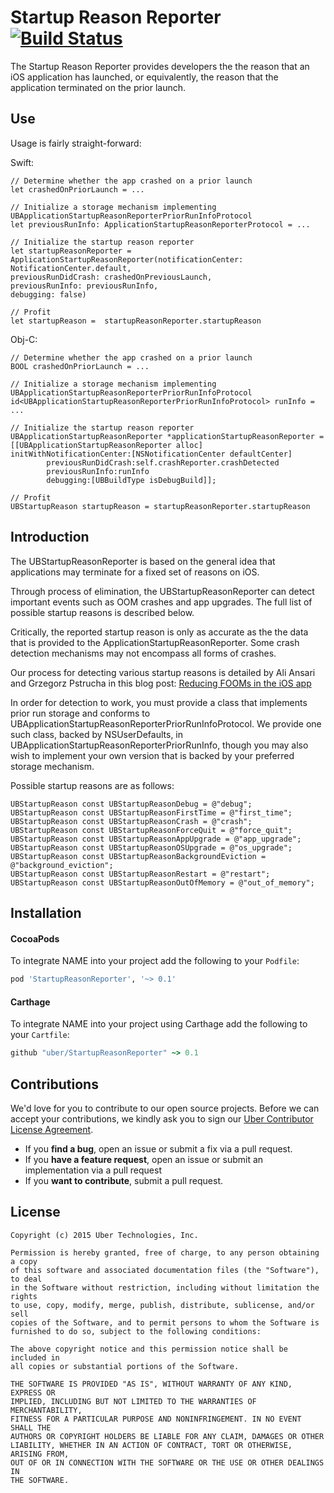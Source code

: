 # Startup Reason Reporter [![Build Status](https://travis-ci.com/uber/startup-reason-reporter.svg)](https://travis-ci.com/uber/startup-reason-reporter)

The Startup Reason Reporter provides developers the the reason that an iOS application has launched, or equivalently, the reason that the application terminated on the prior launch.

## Use

Usage is fairly straight-forward:


Swift:
```
// Determine whether the app crashed on a prior launch
let crashedOnPriorLaunch = ...

// Initialize a storage mechanism implementing UBApplicationStartupReasonReporterPriorRunInfoProtocol
let previousRunInfo: ApplicationStartupReasonReporterProtocol = ...

// Initialize the startup reason reporter
let startupReasonReporter = ApplicationStartupReasonReporter(notificationCenter: NotificationCenter.default, 
previousRunDidCrash: crashedOnPreviousLaunch, 
previousRunInfo: previousRunInfo, 
debugging: false)

// Profit
let startupReason =  startupReasonReporter.startupReason
```

Obj-C:
```
// Determine whether the app crashed on a prior launch
BOOL crashedOnPriorLaunch = ...

// Initialize a storage mechanism implementing UBApplicationStartupReasonReporterPriorRunInfoProtocol
id<UBApplicationStartupReasonReporterPriorRunInfoProtocol> runInfo = ...

// Initialize the startup reason reporter
UBApplicationStartupReasonReporter *applicationStartupReasonReporter = [[UBApplicationStartupReasonReporter alloc] initWithNotificationCenter:[NSNotificationCenter defaultCenter]
        previousRunDidCrash:self.crashReporter.crashDetected
        previousRunInfo:runInfo
        debugging:[UBBuildType isDebugBuild]];

// Profit
UBStartupReason startupReason = startupReasonReporter.startupReason
```

## Introduction

The UBStartupReasonReporter is based on the general idea that applications may terminate for a fixed set of reasons on iOS.  

Through process of elimination, the UBStartupReasonReporter can detect important events such as OOM crashes and app upgrades.  The full list of possible startup reasons is described below.

Critically, the reported startup reason is only as accurate as the the data that is provided to the ApplicationStartupReasonReporter.  Some crash detection mechanisms may not encompass all forms of crashes.

Our process for detecting various startup reasons is detailed by Ali Ansari and Grzegorz Pstrucha in this blog post: [Reducing FOOMs in the iOS app](https://code.facebook.com/posts/1146930688654547/reducing-fooms-in-the-facebook-ios-app/)

In order for detection to work, you must provide a class that implements prior run storage and conforms to UBApplicationStartupReasonReporterPriorRunInfoProtocol.  We provide one such class, backed by NSUserDefaults, in UBApplicationStartupReasonReporterPriorRunInfo, though you may also wish to implement your own version that is backed by your preferred storage mechanism.

Possible startup reasons are as follows:

```
UBStartupReason const UBStartupReasonDebug = @"debug";
UBStartupReason const UBStartupReasonFirstTime = @"first_time";
UBStartupReason const UBStartupReasonCrash = @"crash";
UBStartupReason const UBStartupReasonForceQuit = @"force_quit";
UBStartupReason const UBStartupReasonAppUpgrade = @"app_upgrade";
UBStartupReason const UBStartupReasonOSUpgrade = @"os_upgrade";
UBStartupReason const UBStartupReasonBackgroundEviction = @"background_eviction";
UBStartupReason const UBStartupReasonRestart = @"restart";
UBStartupReason const UBStartupReasonOutOfMemory = @"out_of_memory";
```

## Installation
#### CocoaPods

To integrate NAME into your project add the following to your `Podfile`:

```ruby
pod 'StartupReasonReporter', '~> 0.1'
```

#### Carthage

To integrate NAME into your project using Carthage add the following to your `Cartfile`:

```ruby
github "uber/StartupReasonReporter" ~> 0.1
```

## Contributions

We'd love for you to contribute to our open source projects. Before we can accept your contributions, we kindly ask you to sign our [Uber Contributor License Agreement](https://docs.google.com/a/uber.com/forms/d/1pAwS_-dA1KhPlfxzYLBqK6rsSWwRwH95OCCZrcsY5rk/viewform).

- If you **find a bug**, open an issue or submit a fix via a pull request.
- If you **have a feature request**, open an issue or submit an implementation via a pull request
- If you **want to contribute**, submit a pull request.

## License

    Copyright (c) 2015 Uber Technologies, Inc.

    Permission is hereby granted, free of charge, to any person obtaining a copy
    of this software and associated documentation files (the "Software"), to deal
    in the Software without restriction, including without limitation the rights
    to use, copy, modify, merge, publish, distribute, sublicense, and/or sell
    copies of the Software, and to permit persons to whom the Software is
    furnished to do so, subject to the following conditions:

    The above copyright notice and this permission notice shall be included in
    all copies or substantial portions of the Software.

    THE SOFTWARE IS PROVIDED "AS IS", WITHOUT WARRANTY OF ANY KIND, EXPRESS OR
    IMPLIED, INCLUDING BUT NOT LIMITED TO THE WARRANTIES OF MERCHANTABILITY,
    FITNESS FOR A PARTICULAR PURPOSE AND NONINFRINGEMENT. IN NO EVENT SHALL THE
    AUTHORS OR COPYRIGHT HOLDERS BE LIABLE FOR ANY CLAIM, DAMAGES OR OTHER
    LIABILITY, WHETHER IN AN ACTION OF CONTRACT, TORT OR OTHERWISE, ARISING FROM,
    OUT OF OR IN CONNECTION WITH THE SOFTWARE OR THE USE OR OTHER DEALINGS IN
    THE SOFTWARE.
